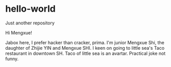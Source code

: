 # hello-world
Just another repository

Hi Mengxue!

Jabox here, I prefer hacker than cracker, prima.
I'm junior Mengxue Shi, the daughter of Zhijie YIN and Mengxue SHI.
I keen on going to little sea's Taco restaurant in downtown SH.
Taco of little sea is an avartar. Practical joke not funny.
